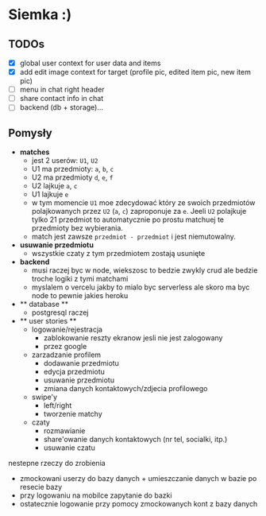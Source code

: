 # Siemka :)

## TODOs

- [x] global user context for user data and items
- [x] add edit image context for target (profile pic, edited item pic, new item pic)
- [ ] menu in chat right header
- [ ] share contact info in chat
- [ ] backend (db + storage)...

## Pomysły

- **matches**
  - jest 2 userów: `U1`, `U2`
  - U1 ma przedmioty: `a`, `b`, `c`
  - U2 ma przedmioty `d`, `e`, `f`
  - U2 lajkuje `a`, `c`
  - U1 lajkuje `e`
  - w tym momencie `U1` moe zdecydować który ze swoich przedmiotów polajkowanych przez `U2` (`a`, `c`) zaproponuje za `e`. Jeeli `U2` polajkuje tylko 21 przedmiot to automatycznie po prostu matchuej te przedmioty bez wybierania.
  - match jest zawsze `przedmiot - przedmiot` i jest niemutowalny.
- **usuwanie przedmiotu**
  - wszystkie czaty z tym przedmiotem zostają usunięte
- **backend**
  - musi raczej byc w node, wiekszosc to bedzie zwykly crud ale bedzie troche logiki z tymi matchami
  - myslalem o vercelu jakby to mialo byc serverless ale skoro ma byc node to pewnie jakies heroku
- ** database **
  - postgresql raczej
- ** user stories **
  - logowanie/rejestracja
    - zablokowanie reszty ekranow jesli nie jest zalogowany
    - przez google
  - zarzadzanie profilem
    - dodawanie przedmiotu
    - edycja przedmiotu
    - usuwanie przedmiotu
    - zmiana danych kontaktowych/zdjecia profilowego
  - swipe'y
    - left/right
    - tworzenie matchy
  - czaty
    - rozmawianie
    - share'owanie danych kontaktowych (nr tel, socialki, itp.)
    - usuwanie czatu


nestepne rzeczy do zrobienia
- zmockowani userzy do bazy danych + umieszczanie danych w bazie po resecie bazy
- przy logowaniu na mobilce zapytanie do bazki
- ostatecznie logowanie przy pomocy zmockowanych kont z bazy danych